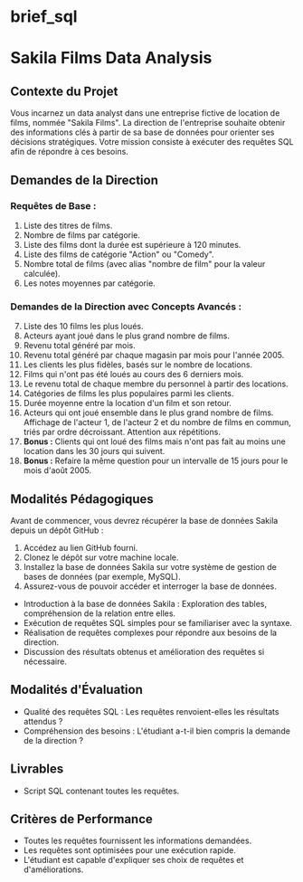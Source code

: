 # brief_sql

# Sakila Films Data Analysis

## Contexte du Projet

Vous incarnez un data analyst dans une entreprise fictive de location de films, nommée "Sakila Films". La direction de l'entreprise souhaite obtenir des informations clés à partir de sa base de données pour orienter ses décisions stratégiques. Votre mission consiste à exécuter des requêtes SQL afin de répondre à ces besoins.

## Demandes de la Direction

### Requêtes de Base :

1. Liste des titres de films.
2. Nombre de films par catégorie.
3. Liste des films dont la durée est supérieure à 120 minutes.
4. Liste des films de catégorie "Action" ou "Comedy".
5. Nombre total de films (avec alias "nombre de film" pour la valeur calculée).
6. Les notes moyennes par catégorie.

### Demandes de la Direction avec Concepts Avancés :

7. Liste des 10 films les plus loués.
8. Acteurs ayant joué dans le plus grand nombre de films.
9. Revenu total généré par mois.
10. Revenu total généré par chaque magasin par mois pour l'année 2005.
11. Les clients les plus fidèles, basés sur le nombre de locations.
12. Films qui n'ont pas été loués au cours des 6 derniers mois.
13. Le revenu total de chaque membre du personnel à partir des locations.
14. Catégories de films les plus populaires parmi les clients.
15. Durée moyenne entre la location d'un film et son retour.
16. Acteurs qui ont joué ensemble dans le plus grand nombre de films. Affichage de l'acteur 1, de l'acteur 2 et du nombre de films en commun, triés par ordre décroissant. Attention aux répétitions.
17. **Bonus :** Clients qui ont loué des films mais n'ont pas fait au moins une location dans les 30 jours qui suivent.
18. **Bonus :** Refaire la même question pour un intervalle de 15 jours pour le mois d'août 2005.

## Modalités Pédagogiques

Avant de commencer, vous devrez récupérer la base de données Sakila depuis un dépôt GitHub :

1. Accédez au lien GitHub fourni.
2. Clonez le dépôt sur votre machine locale.
3. Installez la base de données Sakila sur votre système de gestion de bases de données (par exemple, MySQL).
4. Assurez-vous de pouvoir accéder et interroger la base de données.

- Introduction à la base de données Sakila : Exploration des tables, compréhension de la relation entre elles.
- Exécution de requêtes SQL simples pour se familiariser avec la syntaxe.
- Réalisation de requêtes complexes pour répondre aux besoins de la direction.
- Discussion des résultats obtenus et amélioration des requêtes si nécessaire.

## Modalités d'Évaluation

- Qualité des requêtes SQL : Les requêtes renvoient-elles les résultats attendus ?
- Compréhension des besoins : L'étudiant a-t-il bien compris la demande de la direction ?

## Livrables

- Script SQL contenant toutes les requêtes.

## Critères de Performance

- Toutes les requêtes fournissent les informations demandées.
- Les requêtes sont optimisées pour une exécution rapide.
- L'étudiant est capable d'expliquer ses choix de requêtes et d'améliorations.